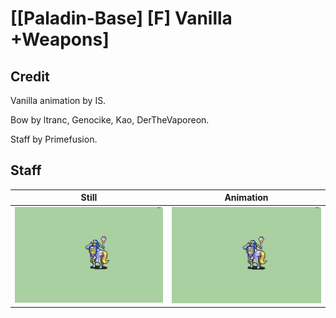 # [\[Paladin-Base\] \[F\] Vanilla +Weapons]

## Credit

Vanilla animation by IS.

Bow by ltranc, Genocike, Kao, DerTheVaporeon.

Staff by Primefusion.
	
## Staff

| Still | Animation |
| :---: | :-------: |
| ![Staff still](./Staff_000.png) | ![Staff animation](./Staff.gif) |
